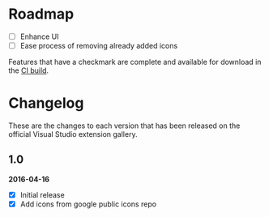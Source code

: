 # Roadmap

- [ ] Enhance UI
- [ ] Ease process of removing already added icons 

Features that have a checkmark are complete and available for
download in the
[CI build](http://vsixgallery.com/extension/e1bf5443-bf81-49e6-bc33-004e1f1f7b02/).

# Changelog

These are the changes to each version that has been released
on the official Visual Studio extension gallery.

## 1.0

**2016-04-16**

- [x] Initial release
- [x] Add icons from google public icons repo